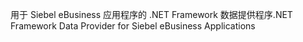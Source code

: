 <span data-ttu-id="3540a-101">用于 Siebel eBusiness 应用程序的 .NET Framework 数据提供程序</span><span class="sxs-lookup"><span data-stu-id="3540a-101">.NET Framework Data Provider for Siebel eBusiness Applications</span></span>